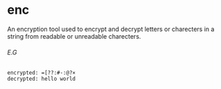 # enc
An encryption tool used to encrypt and decrypt letters or charecters in a string from readable or unreadable charecters.

###### E.G
```
encrypted: =[??:#-:@?×
decrypted: hello world
```
